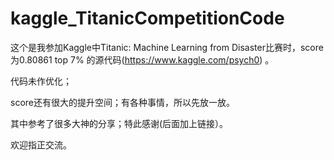 # kaggle_TitanicCompetitionCode

这个是我参加Kaggle中Titanic: Machine Learning from Disaster比赛时，score为0.80861 top 7% 的源代码(https://www.kaggle.com/psych0) 。

代码未作优化；

score还有很大的提升空间；有各种事情，所以先放一放。

其中参考了很多大神的分享；特此感谢(后面加上链接）。

欢迎指正交流。
